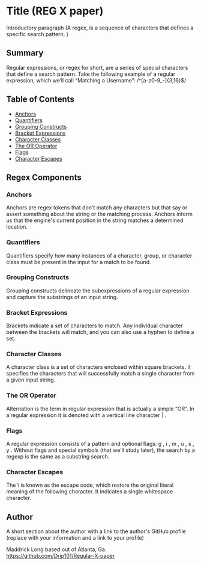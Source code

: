 # Title (REG X paper)

Introductory paragraph (A regex, is a sequence of characters that defines a specific search pattern. )

## Summary

Regular expressions, or regex for short, are a series of special characters that define a search pattern. Take the following example of a regular expression, which we’ll call “Matching a Username”:  /^[a-z0-9_-]{3,16}$/

## Table of Contents

- [Anchors](#anchors)
- [Quantifiers](#quantifiers)
- [Grouping Constructs](#grouping-constructs)
- [Bracket Expressions](#bracket-expressions)
- [Character Classes](#character-classes)
- [The OR Operator](#the-or-operator)
- [Flags](#flags)
- [Character Escapes](#character-escapes)

## Regex Components

### Anchors
Anchors are regex tokens that don't match any characters but that say or assert something about the string or the matching process. Anchors inform us that the engine's current position in the string matches a determined location.

### Quantifiers
Quantifiers specify how many instances of a character, group, or character class must be present in the input for a match to be found.

### Grouping Constructs
Grouping constructs delineate the subexpressions of a regular expression and capture the substrings of an input string.

### Bracket Expressions
Brackets indicate a set of characters to match. Any individual character between the brackets will match, and you can also use a hyphen to define a set.

### Character Classes
A character class is a set of characters enclosed within square brackets. It specifies the characters that will successfully match a single character from a given input string.

### The OR Operator
Alternation is the term in regular expression that is actually a simple “OR”. In a regular expression it is denoted with a vertical line character | .

### Flags
A regular expression consists of a pattern and optional flags: g , i , m , u , s , y . Without flags and special symbols (that we'll study later), the search by a regexp is the same as a substring search. 

### Character Escapes
The \ is known as the escape code, which restore the original literal meaning of the following character. It indicates a single whitespace character.

## Author

A short section about the author with a link to the author's GitHub profile (replace with your information and a link to your profile)

Maddrick Long based out of Atlanta, Ga. 
https://github.com/Drip101/Regular-X-paper
